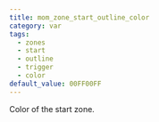 ```yaml
---
title: mom_zone_start_outline_color
category: var
tags:
  - zones
  - start
  - outline
  - trigger
  - color
default_value: 00FF00FF
---
```


Color of the start zone.